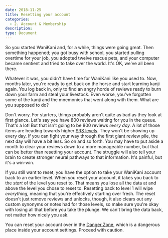 ```yaml
---
date: 2018-11-25
title: Resetting your account
categories:
  - 2. Account & Membership
description:
type: Document
---
```

So you started WaniKani and, for a while, things were going great. Then something happened; you got busy with school, you started pulling overtime for your job, you adopted twelve rescue pets, and your computer became sentient and tried to take over the world. It's OK, we've all been there.

Whatever it was, you didn't have time for WaniKani like you used to. Now, months later, you're ready to get back on the horse and start learning kanji again. You log back in, only to find an angry horde of reviews ready to burn down your farm and steal your livestock. Even worse, you've forgotten some of the kanji and the mnemonics that went along with them. What are you supposed to do?

Don't worry. For starters, things probably aren't quite as bad as they look at first glance. Let's say you have 800 reviews waiting for you in the queue. That's a lot! But that isn't going to be 800 reviews _every day._ A lot of those items are heading towards higher [SRS levels](#). They won't be showing up every day. If you can fight your way through the first giant review pile, the next day will have a bit less. So on and so forth. You may have to put aside a month to clear your reviews down to a more manageable number, but that can be better than resetting your account. The struggle will also tell your brain to create stronger neural pathways to that information. It's painful, but it's a win-win.

If you still want to reset, you have the option to take your WaniKani account back to an earlier level. When you reset your account, it takes you back to the _start_ of the level you reset to. That means you lose all the data at and above the level you chose to reset to. Resetting back to level 1 will wipe _everything,_ meaning that you're effectively starting over fresh. The reset doesn't just remove reviews and unlocks, though, it also clears out any custom synonyms or notes had for those levels, so make sure you're okay with losing all that before you take the plunge. We can't bring the data back, not matter how nicely you ask.

You can reset your account over in the [Danger Zone](https://www.wanikani.com/settings/danger_zone), which is a dangerous place inside your account settings. Proceed with caution.
